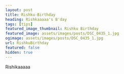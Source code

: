```yaml
---
layout: post
title: Rishku-Birthday
heading: Rishkaaaaa's B'day
tags: [tips]
featured_image_thumbnail: Rishku Birthday
featured_image: assets/images/posts/DSC_0435_1.jpg
ogimage: assets/images/posts/DSC_0435_1.jpg
url: RishkuBirthday
featured: false
hidden: true
---
```


Rishikaaaaa
<div class="powr-birthday-countdown" id="27ebaf78_1604053080"></div><script src="https://www.powr.io/powr.js?platform=html"></script>
